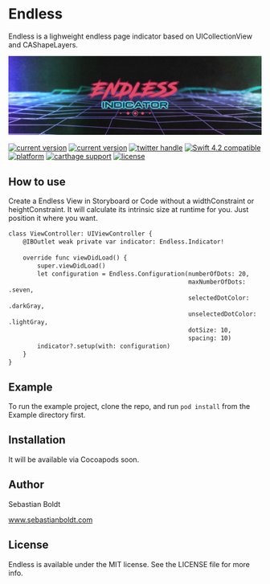 # Endless

Endless is a lighweight endless page indicator based on UICollectionView and CAShapeLayers.

![Endless: Airbnb or Instragram like Page Indicator](https://github.com/SebastianBoldt/Endless/blob/master/Github/banner.png?raw=true)

<a href="https://paypal.me/boldtsebastian"><img src="https://img.shields.io/badge/paypal-donate-blue.svg?longCache=true&style=flat-square" alt="current version" /></a>
<a href="https://cocoapods.org/pods/Jelly"><img src="https://img.shields.io/badge/version-0.0.1-green.svg?longCache=true&style=flat-square" alt="current version" /></a>
<a href="http://twitter.com/sebastianboldt"><img src="https://img.shields.io/badge/twitter-@sebastianboldt-blue.svg?longCache=true&style=flat-square" alt="twitter handle" /></a>
<a href="https://developer.apple.com/swift"><img src="https://img.shields.io/badge/swift4.2-compatible-orange.svg?longCache=true&style=flat-square" alt="Swift 4.2 compatible" /></a>
<a href="https://www.apple.com/de/ios/ios-12/"><img src="https://img.shields.io/badge/platform-iOS-lightgray.svg?longCache=true&style=flat-square" alt="platform" /></a>
<a href="https://github.com/Carthage/Carthage"><img src="https://img.shields.io/badge/carthage-compatible-green.svg?longCache=true&style=flat-square" alt="carthage support" /></a>
<a href="https://en.wikipedia.org/wiki/MIT_License"><img src="https://img.shields.io/badge/license-MIT-lightgray.svg?longCache=true&style=flat-square" alt="license" /></a>

## How to use

Create a Endless View in Storyboard or Code without a widthConstraint or heightConstraint.
It will calculate its intrinsic size at runtime for you. Just position it where you want.

```
class ViewController: UIViewController {
    @IBOutlet weak private var indicator: Endless.Indicator!

    override func viewDidLoad() {
        super.viewDidLoad()
        let configuration = Endless.Configuration(numberOfDots: 20,
                                                  maxNumberOfDots: .seven,
                                                  selectedDotColor: .darkGray,
                                                  unselectedDotColor: .lightGray,
                                                  dotSize: 10,
                                                  spacing: 10)
        indicator?.setup(with: configuration)
    }
}
```

## Example

To run the example project, clone the repo, and run `pod install` from the Example directory first.

## Installation

It will be available via Cocoapods soon.

## Author

Sebastian Boldt 

www.sebastianboldt.com

## License

Endless is available under the MIT license. See the LICENSE file for more info.
